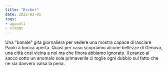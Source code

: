 ```yaml
---
title: "Escher"
date: 2022-02-05
tags:
- appunti
- viaggi
---
```


Una "banale" gita giornaliera per vedere una mostra capace di lasciare Paolo a bocca aperta. 
Quasi per caso scopriamo alcune bellezze di Genova, una città così vicina a noi ma che finora abbiamo ignorato.
Il pranzo al sacco sotto un anomalo sole primaverile ci toglie ogni dubbio sul fatto che ne sia davvero valsa la pena.
